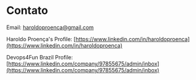 # Contato

Email:
[haroldoproenca@gmail.com](mailto:haroldoproenca@gmail.com)

Haroldo Proença's Profile:
[https://www.linkedin.com/in/haroldoproenca](https://www.linkedin.com/in/haroldoproenca)

Devops4Fun Brazil Profile:
[https://www.linkedin.com/company/97855675/admin/inbox](https://www.linkedin.com/company/97855675/admin/inbox)
